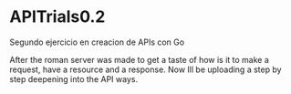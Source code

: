 # APITrials0.2
Segundo ejercicio en creacion de APIs con Go


After the roman server was made to get a taste of how is it to make a request, have a resource and a response. Now Ill be uploading a step by step deepening into the API ways. 
